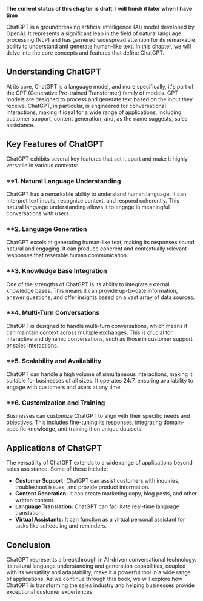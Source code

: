 **The current status of this chapter is draft. I will finish it later when I have time**

ChatGPT is a groundbreaking artificial intelligence (AI) model developed by OpenAI. It represents a significant leap in the field of natural language processing (NLP) and has garnered widespread attention for its remarkable ability to understand and generate human-like text. In this chapter, we will delve into the core concepts and features that define ChatGPT.

**Understanding ChatGPT**
-------------------------

At its core, ChatGPT is a language model, and more specifically, it's part of the GPT (Generative Pre-trained Transformer) family of models. GPT models are designed to process and generate text based on the input they receive. ChatGPT, in particular, is engineered for conversational interactions, making it ideal for a wide range of applications, including customer support, content generation, and, as the name suggests, sales assistance.

**Key Features of ChatGPT**
---------------------------

ChatGPT exhibits several key features that set it apart and make it highly versatile in various contexts:

### \*\*1. **Natural Language Understanding**

ChatGPT has a remarkable ability to understand human language. It can interpret text inputs, recognize context, and respond coherently. This natural language understanding allows it to engage in meaningful conversations with users.

### \*\*2. **Language Generation**

ChatGPT excels at generating human-like text, making its responses sound natural and engaging. It can produce coherent and contextually relevant responses that resemble human communication.

### \*\*3. **Knowledge Base Integration**

One of the strengths of ChatGPT is its ability to integrate external knowledge bases. This means it can provide up-to-date information, answer questions, and offer insights based on a vast array of data sources.

### \*\*4. **Multi-Turn Conversations**

ChatGPT is designed to handle multi-turn conversations, which means it can maintain context across multiple exchanges. This is crucial for interactive and dynamic conversations, such as those in customer support or sales interactions.

### \*\*5. **Scalability and Availability**

ChatGPT can handle a high volume of simultaneous interactions, making it suitable for businesses of all sizes. It operates 24/7, ensuring availability to engage with customers and users at any time.

### \*\*6. **Customization and Training**

Businesses can customize ChatGPT to align with their specific needs and objectives. This includes fine-tuning its responses, integrating domain-specific knowledge, and training it on unique datasets.

**Applications of ChatGPT**
---------------------------

The versatility of ChatGPT extends to a wide range of applications beyond sales assistance. Some of these include:

* **Customer Support:** ChatGPT can assist customers with inquiries, troubleshoot issues, and provide product information.
* **Content Generation:** It can create marketing copy, blog posts, and other written content.
* **Language Translation:** ChatGPT can facilitate real-time language translation.
* **Virtual Assistants:** It can function as a virtual personal assistant for tasks like scheduling and reminders.

**Conclusion**
--------------

ChatGPT represents a breakthrough in AI-driven conversational technology. Its natural language understanding and generation capabilities, coupled with its versatility and adaptability, make it a powerful tool in a wide range of applications. As we continue through this book, we will explore how ChatGPT is transforming the sales industry and helping businesses provide exceptional customer experiences.
